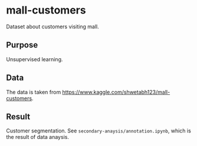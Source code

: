 # mall-customers

Dataset about customers visiting mall.

## Purpose

Unsupervised learning.

## Data

The data is taken from https://www.kaggle.com/shwetabh123/mall-customers.

## Result

Customer segmentation. See `secondary-anaysis/annotation.ipynb`, which is the result of data anaysis.

